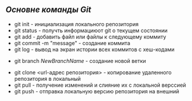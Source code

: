 ## _Основне команды Git_

- git init - инициализация локального репозитория
- git status - получть информациюот git о текущем состоянии
- git add - добавить файл или файлы к следующему коммиту
- git commit -m "message" - создание коммита
- git log - вывод на экран истории всех коммитов с хеш-кодами

* git branch _NewBranchName_ - создание новой ветки

- git clone <url-адрес репозитория> - копирование удаленного репозитория в локальный
- git pull - получение изменений и слияние их с локальной верссией
- git push - отправка локальную версию репозитория на внешний
